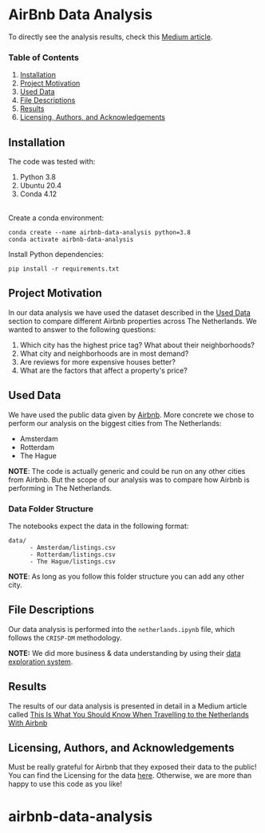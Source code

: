 # AirBnb Data Analysis
To directly see the analysis results, check this [Medium article](https://medium.com/@p.e.iusztin/this-is-what-you-should-know-when-travelling-to-the-netherlands-with-airbnb-aaa19cef4615).

### Table of Contents
1. [Installation](#installation)
2. [Project Motivation](#motivation)
3. [Used Data](#data)
4. [File Descriptions](#files)
5. [Results](#results)
6. [Licensing, Authors, and Acknowledgements](#licensing)


## Installation <a id="installation"></a>
The code was tested with:
1. Python 3.8
2. Ubuntu 20.4
3. Conda 4.12

<br/>Create a conda environment:
```shell
conda create --name airbnb-data-analysis python=3.8
conda activate airbnb-data-analysis
```
Install Python dependencies:
```shell
pip install -r requirements.txt
```

## Project Motivation <a id="motivation"></a>
In our data analysis we have used the dataset described in the [Used Data](#data) section to compare different 
Airbnb properties across The Netherlands. We wanted to answer to the following questions:
1. Which city has the highest price tag? What about their neighborhoods?
2. What city and neighborhoods are in most demand?
3. Are reviews for more expensive houses better?
4. What are the factors that affect a property's price?

## Used Data <a id="data"></a>
We have used the public data given by [Airbnb](http://insideairbnb.com/get-the-data/). More concrete we chose to 
perform our analysis on the biggest cities from The Netherlands:
* Amsterdam
* Rotterdam
* The Hague

**NOTE**: The code is actually generic and could be run on any other cities from Airbnb. 
But the scope of our analysis was to compare how Airbnb is performing in The Netherlands.

### Data Folder Structure
The notebooks expect the data in the following format:
```
data/
      - Amsterdam/listings.csv
      - Rotterdam/listings.csv
      - The Hague/listings.csv
```

**NOTE**: As long as you follow this folder structure you can add any other city.

## File Descriptions <a id="files"></a>
Our data analysis is performed into the `netherlands.ipynb` file, which follows the `CRISP-DM` methodology.

**NOTE:** We did more business & data understanding by using their [data exploration system](http://insideairbnb.com/amsterdam/).

## Results <a id="results"></a>
The results of our data analysis is presented in detail in a Medium article called
[This Is What You Should Know When Travelling to the Netherlands With Airbnb](https://medium.com/@p.e.iusztin/this-is-what-you-should-know-when-travelling-to-the-netherlands-with-airbnb-aaa19cef4615)

## Licensing, Authors, and Acknowledgements <a id="licensing"></a>
Must be really grateful for Airbnb that they exposed their data to the public!
You can find the Licensing for the data [here](http://insideairbnb.com/data-policies). 
Otherwise, we are more than happy to use this code as you like!






# airbnb-data-analysis
